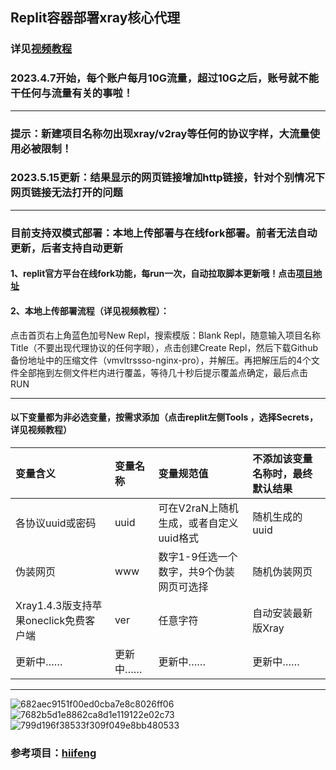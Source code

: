 
## Replit容器部署xray核心代理
### 详见[视频教程](https://www.youtube.com/playlist?list=PLMgly2AulGG-peT3CZoJFY68KbVg_D_lB)
### 2023.4.7开始，每个账户每月10G流量，超过10G之后，账号就不能干任何与流量有关的事啦！
-----------------------------------------------------------------------------------
### 提示：新建项目名称勿出现xray/v2ray等任何的协议字样，大流量使用必被限制！
### 2023.5.15更新：结果显示的网页链接增加http链接，针对个别情况下网页链接无法打开的问题
--------------------------------------------------------------------------------
### 目前支持双模式部署：本地上传部署与在线fork部署。前者无法自动更新，后者支持自动更新

#### 1、replit官方平台在线fork功能，每run一次，自动拉取脚本更新哦！点击[项目地址](https://replit.com/@ygkkkk?tab=repls)

#### 2、本地上传部署流程（详见视频教程）：

点击首页右上角蓝色加号New Repl，搜索模版：Blank Repl，随意输入项目名称Title（不要出现代理协议的任何字眼），点击创建Create Repl，然后下载Github备份地址中的压缩文件（vmvltrssso-nginx-pro），并解压。再把解压后的4个文件全部拖到左侧文件栏内进行覆盖，等待几十秒后提示覆盖点确定，最后点击RUN

--------------------------------------------------------------------------------------------
#### 以下变量都为非必选变量，按需求添加（点击replit左侧Tools ，选择Secrets，详见视频教程）

| 变量含义 | 变量名称| 变量规范值| 不添加该变量名称时，最终默认结果|
| :--- | :--- | :--- | :--- |
| 各协议uuid或密码 | uuid |可在V2raN上随机生成，或者自定义uuid格式|随机生成的uuid|
| 伪装网页 | www |数字1-9任选一个数字，共9个伪装网页可选择|随机伪装网页|
|Xray1.4.3版支持苹果oneclick免费客户端|ver|任意字符|自动安装最新版Xray|
|更新中……|更新中……|更新中……|更新中……|


----------------------------------------------------------------------------------------------------
![682aec9151f00ed0cba7e8c8026ff06](https://user-images.githubusercontent.com/121604513/229277596-6d6bfcd4-2f91-42d3-8ebd-e27cbe9619a1.png)
![7682b5d1e8862ca8d1e119122e02c73](https://user-images.githubusercontent.com/121604513/229277602-f6311191-1044-4612-bdad-d45230462a31.png)
![799d196f38533f309f049e8bb480533](https://user-images.githubusercontent.com/121604513/229277603-c17c8bef-d85c-4bc3-91d9-e73949913ede.png)



### 参考项目：[hiifeng](https://github.com/hiifeng/V2ray-for-Replit)
